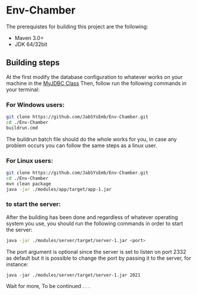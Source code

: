 # Env-Chamber

The prerequistes for building this project are the following:
* Maven 3.0+ 
* JDK 64/32bit

## Building steps 
At the first modify the database configuration to whatever works on your machine in the [MyJDBC Class](https://github.com/JabSYsEmb/Env-Chamber/blob/main/modules/app/src/main/java/com/imposters/team/db/MyJDBC.java)
Then, follow run the following commands in your terminal:
### For Windows users:
```bash
git clone https://github.com/JabSYsEmb/Env-Chamber.git
cd ./Env-Chamber
buildrun.cmd
```
The buildrun batch file should do the whole works for you, in case any problem occurs you can follow the same steps as a linux user.
### For Linux users:
```bash
git clone https://github.com/JabSYsEmb/Env-Chamber.git
cd ./Env-Chamber
mvn clean package
java -jar ./modules/app/target/app-1.jar
```
### to start the server:
After the building has been done and regardless of whatever operating system you use, you should run the following commands in order to start the server:
```bash
java -jar ./modules/server/target/server-1.jar <port>
```
The port argument is optional since the server is set to listen on port 2332 as default but it is possible to change the port by passing it to the server, for instance:
```
java -jar ./modules/server/target/server-1.jar 2021
```

Wait for more, 
To be continued . . .